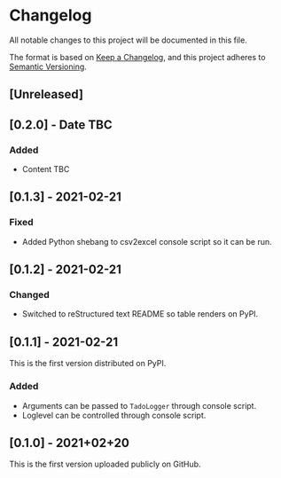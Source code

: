# Changelog
All notable changes to this project will be documented in this file.

The format is based on [Keep a Changelog](https://keepachangelog.com/en/1.0.0/),
and this project adheres to [Semantic Versioning](https://semver.org/spec/v2.0.0.html).

## [Unreleased]

## [0.2.0] - Date TBC
### Added
- Content TBC

## [0.1.3] - 2021-02-21
### Fixed
- Added Python shebang to csv2excel console script so it can be run.

## [0.1.2] - 2021-02-21
### Changed
- Switched to reStructured text README so table renders on PyPI.
  
## [0.1.1] - 2021-02-21
This is the first version distributed on PyPI.
### Added
- Arguments can be passed to ``TadoLogger`` through console script.
- Loglevel can be controlled through console script.

## [0.1.0] - 2021+02+20
This is the first version uploaded publicly on GitHub.